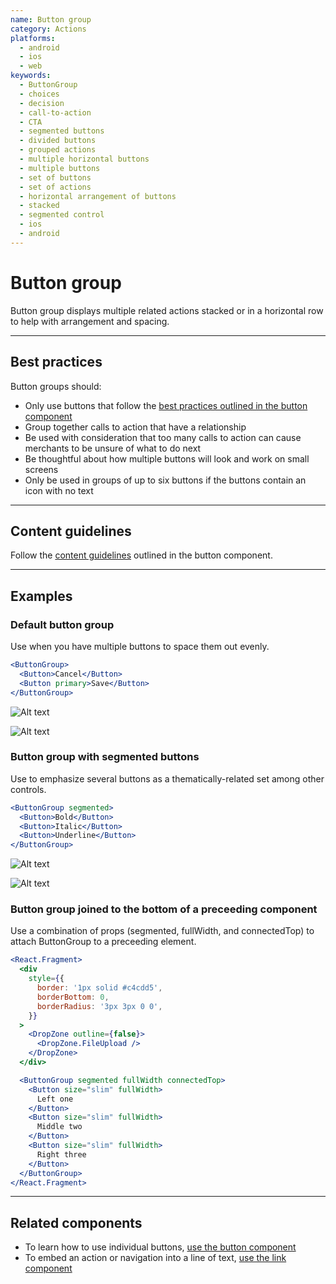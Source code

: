 ```yaml
---
name: Button group
category: Actions
platforms:
  - android
  - ios
  - web
keywords:
  - ButtonGroup
  - choices
  - decision
  - call-to-action
  - CTA
  - segmented buttons
  - divided buttons
  - grouped actions
  - multiple horizontal buttons
  - multiple buttons
  - set of buttons
  - set of actions
  - horizontal arrangement of buttons
  - stacked
  - segmented control
  - ios
  - android
---
```


# Button group

Button group displays multiple related actions stacked or in a horizontal row to help with arrangement and spacing.

---

## Best practices

Button groups should:

- Only use buttons that follow the
  [best practices outlined in the button component](/components/actions/button#best-practices)
- Group together calls to action that have a relationship
- Be used with consideration that too many calls to action can cause merchants
  to be unsure of what to do next
- Be thoughtful about how multiple buttons will look and work on small screens
- Only be used in groups of up to six buttons if the buttons contain an icon
  with no text

---

## Content guidelines

Follow the [content guidelines](/components/actions/button#content-guidelines)
outlined in the button component.

---

## Examples

### Default button group

Use when you have multiple buttons to space them out evenly.

```jsx
<ButtonGroup>
  <Button>Cancel</Button>
  <Button primary>Save</Button>
</ButtonGroup>
```

<!-- content-for: android -->

![Alt text](components/ButtonGroup/android/default.png)

<!-- /content-for -->

<!-- content-for: ios -->

![Alt text](components/ButtonGroup/ios/default.png)

<!-- /content-for -->

### Button group with segmented buttons

Use to emphasize several buttons as a thematically-related set among other controls.

```jsx
<ButtonGroup segmented>
  <Button>Bold</Button>
  <Button>Italic</Button>
  <Button>Underline</Button>
</ButtonGroup>
```

<!-- content-for: android -->

![Alt text](components/ButtonGroup/android/segmented-button.png)

<!-- /content-for -->

<!-- content-for: ios -->

![Alt text](components/ButtonGroup/ios/segmented-button.png)

<!-- /content-for -->

### Button group joined to the bottom of a preceeding component

<!-- example-for: web -->

Use a combination of props (segmented, fullWidth, and connectedTop) to attach ButtonGroup to a preceeding element.

```jsx
<React.Fragment>
  <div
    style={{
      border: '1px solid #c4cdd5',
      borderBottom: 0,
      borderRadius: '3px 3px 0 0',
    }}
  >
    <DropZone outline={false}>
      <DropZone.FileUpload />
    </DropZone>
  </div>

  <ButtonGroup segmented fullWidth connectedTop>
    <Button size="slim" fullWidth>
      Left one
    </Button>
    <Button size="slim" fullWidth>
      Middle two
    </Button>
    <Button size="slim" fullWidth>
      Right three
    </Button>
  </ButtonGroup>
</React.Fragment>
```

---

## Related components

- To learn how to use individual buttons, [use the button component](/components/actions/button)
- To embed an action or navigation into a line of text, [use the link component](/components/navigation/link)
